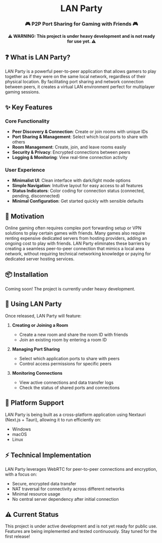 <div align="center">
  <h1>LAN Party</h1>
  <h3>🎮 P2P Port Sharing for Gaming with Friends 🎮</h3>

<p>
  <strong>⚠️ WARNING: This project is under heavy development and is not ready for use yet. ⚠️</strong>
</p>

</div>

## ❓ What is LAN Party?

LAN Party is a powerful peer-to-peer application that allows gamers to play together as if they were on the same local network, regardless of their physical location. By facilitating port sharing and network connection between peers, it creates a virtual LAN environment perfect for multiplayer gaming sessions.

## ✨ Key Features

### Core Functionality
- **Peer Discovery & Connection**: Create or join rooms with unique IDs
- **Port Sharing & Management**: Select which local ports to share with others
- **Room Management**: Create, join, and leave rooms easily
- **Security & Privacy**: Encrypted connections between peers
- **Logging & Monitoring**: View real-time connection activity

### User Experience
- **Minimalist UI**: Clean interface with dark/light mode options
- **Simple Navigation**: Intuitive layout for easy access to all features
- **Status Indicators**: Color coding for connection status (connected, pending, disconnected)
- **Minimal Configuration**: Get started quickly with sensible defaults

## 💪 Motivation

Online gaming often requires complex port forwarding setup or VPN solutions to play certain games with friends. Many games also require renting expensive dedicated servers from hosting providers, adding an ongoing cost to play with friends. LAN Party eliminates these barriers by creating a seamless peer-to-peer connection that mimics a local area network, without requiring technical networking knowledge or paying for dedicated server hosting services.

## 📦 Installation

Coming soon! The project is currently under heavy development.

## 🎨 Using LAN Party

Once released, LAN Party will feature:

1. **Creating or Joining a Room**
   - Create a new room and share the room ID with friends
   - Join an existing room by entering a room ID

2. **Managing Port Sharing**
   - Select which application ports to share with peers
   - Control access permissions for specific peers

3. **Monitoring Connections**
   - View active connections and data transfer logs
   - Check the status of shared ports and connections

## 🧪 Platform Support

LAN Party is being built as a cross-platform application using Nextauri (Next.js + Tauri), allowing it to run efficiently on:
- Windows
- macOS
- Linux

## ⚡ Technical Implementation

LAN Party leverages WebRTC for peer-to-peer connections and encryption, with a focus on:
- Secure, encrypted data transfer
- NAT traversal for connectivity across different networks
- Minimal resource usage
- No central server dependency after initial connection

## ⚠️ Current Status

This project is under active development and is not yet ready for public use. Features are being implemented and tested continuously. Stay tuned for the first release!
